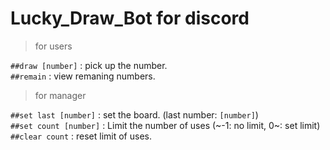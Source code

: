 # Lucky_Draw_Bot for discord   

> for users

`##draw [number]` : pick up the number.   
`##remain` : view remaning numbers.

   
   
> for manager   

`##set last [number]` : set the board. (last number: `[number]`)   
`##set count [number]` : Limit the number of uses (\~-1: no limit, 0\~: set limit)   
`##clear count` : reset limit of uses.